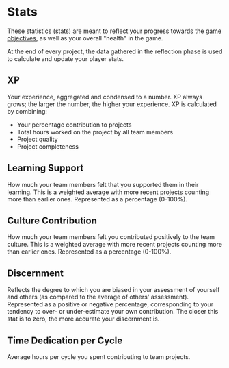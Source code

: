 # Stats

These statistics (stats) are meant to reflect your progress towards the [game objectives][game-objectives], as well as your overall "health" in the game.

At the end of every project, the data gathered in the reflection phase is used to calculate and update your player stats.

## XP

Your experience, aggregated and condensed to a number. XP always grows; the larger the number, the higher your experience. XP is calculated by combining:

- Your percentage contribution to projects
- Total hours worked on the project by all team members
- Project quality
- Project completeness

## Learning Support

How much your team members felt that you supported them in their learning. This is a weighted average with more recent projects counting more than earlier ones. Represented as a percentage (0-100%).

## Culture Contribution

How much your team members felt you contributed positively to the team culture. This is a weighted average with more recent projects counting more than earlier ones. Represented as a percentage (0-100%).

## Discernment

Reflects the degree to which you are biased in your assessment of yourself and others (as compared to the average of others' assessment). Represented as a positive or negative percentage, corresponding to your tendency to over- or under-estimate your own contribution. The closer this stat is to zero, the more accurate your discernment is.

## Time Dedication per Cycle

Average hours per cycle you spent contributing to team projects.

[game-objectives]: ./Boundaries.md#objectives
